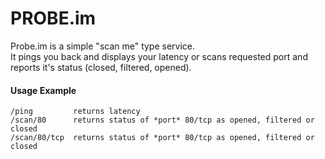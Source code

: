 PROBE.im
========

Probe.im is a simple "scan me" type service.  
It pings you back and displays your latency or scans requested port and reports it's status (closed, filtered, opened).

#### Usage Example

    /ping         returns latency
    /scan/80      returns status of *port* 80/tcp as opened, filtered or closed
    /scan/80/tcp  returns status of *port* 80/tcp as opened, filtered or closed
